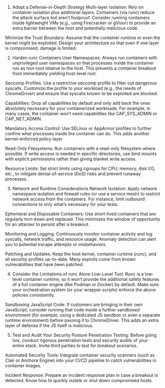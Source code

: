 

1. Adopt a Defense-in-Depth Strategy
Multi-layer Isolation:
Rely on container isolation plus additional layers. Containers (via runc) reduce the attack surface but aren’t foolproof. Consider running containers inside lightweight VMs (e.g., using Firecracker or gVisor) to provide an extra barrier between the host and potentially malicious code.

Minimize the Trust Boundary:
Assume that the container runtime or even the kernel might be exploited. Design your architecture so that even if one layer is compromised, damage is limited.

2. Harden runc Containers
User Namespaces:
Always run containers with unprivileged user namespaces so that processes inside the container run as non-root relative to the host. This prevents a container breakout from immediately yielding host-level root.

Seccomp Profiles:
Use a restrictive seccomp profile to filter out dangerous syscalls. Customize the profile to your workload (e.g., the needs of ChromeDriver) and ensure that syscalls known to be exploited are blocked.

Capabilities:
Drop all capabilities by default and only add back the ones absolutely necessary for your containerized workloads. For example, in many cases, the container won’t need capabilities like CAP_SYS_ADMIN or CAP_NET_ADMIN.

Mandatory Access Control:
Use SELinux or AppArmor profiles to further confine what processes inside the container can do. This adds another kernel-enforced policy layer.

Read-Only Filesystems:
Run containers with a read-only filesystem where possible. If write access is needed in specific directories, use bind mounts with explicit permissions rather than giving blanket write access.

Resource Limits:
Set strict limits using cgroups for CPU, memory, disk I/O, etc., to mitigate denial-of-service (DoS) risks and prevent runaway processes.

3. Network and Runtime Considerations
Network Isolation:
Apply network namespace isolation and firewall rules (or use a service mesh) to restrict network access from the containers. For instance, limit outbound connections to only what’s necessary for your tests.

Ephemeral and Disposable Containers:
Use short-lived containers that are regularly torn down and replaced. This minimizes the window of opportunity for an attacker to persist after a breakout.

Monitoring and Logging:
Continuously monitor container activity and log syscalls, network traffic, and resource usage. Anomaly detection can alert you to potential escape attempts or misbehaviors.

Patching and Updates:
Keep the host kernel, container runtime (runc), and all security profiles up-to-date. Many exploits come from known vulnerabilities that have been patched.

4. Consider the Limitations of runc Alone
Low-Level Tool:
Runc is a low-level container runtime, so it won’t provide the additional safety features of a full container engine (like Podman or Docker) by default. Make sure your orchestration system (or your wrapper scripts) enforce the above policies consistently.

Sandboxing JavaScript Code:
If customers are bringing in their own JavaScript, consider running that code inside a further sandboxed environment (for example, using a dedicated JS sandbox or even a separate runtime environment) before passing it to ChromeDriver. This adds an extra layer of defense if the JS itself is malicious.

5. Test and Audit Your Security Posture
Penetration Testing:
Before going live, conduct rigorous penetration tests and security audits of your entire stack. Invite third parties to test for breakout scenarios.

Automated Security Tools:
Integrate container security scanners (such as Clair or Anchore Engine) into your CI/CD pipeline to catch vulnerabilities in container images.

Incident Response:
Prepare an incident response plan in case a breakout is detected. Know how to quickly isolate or shut down compromised hosts.

